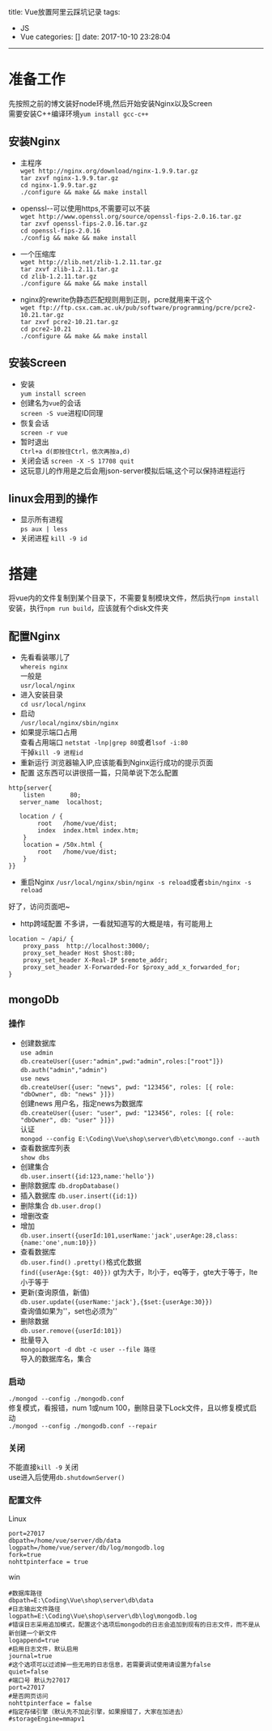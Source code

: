 title: Vue放置阿里云踩坑记录
tags:
  - JS
  - Vue
categories: []
date: 2017-10-10 23:28:04
---
# 准备工作
先按照之前的博文装好node环境,然后开始安装Nginx以及Screen  
需要安装C++编译环境`yum install gcc-c++`

<!--more-->

## 安装Nginx
* 主程序  
`wget http://nginx.org/download/nginx-1.9.9.tar.gz`  
`tar zxvf nginx-1.9.9.tar.gz`  
`cd nginx-1.9.9.tar.gz`  
`./configure && make && make install`  

* openssl--可以使用https,不需要可以不装  
`wget http://www.openssl.org/source/openssl-fips-2.0.16.tar.gz`   
`tar zxvf openssl-fips-2.0.16.tar.gz`  
`cd openssl-fips-2.0.16`  
`./config && make && make install`  

* 一个压缩库  
`wget http://zlib.net/zlib-1.2.11.tar.gz`    
`tar zxvf zlib-1.2.11.tar.gz`  
`cd zlib-1.2.11.tar.gz`  
`./configure && make && make install`  

* nginx的rewrite伪静态匹配规则用到正则，pcre就用来干这个  
`wget ftp://ftp.csx.cam.ac.uk/pub/software/programming/pcre/pcre2-10.21.tar.gz`  
`tar zxvf pcre2-10.21.tar.gz`  
`cd pcre2-10.21`  
`./configure && make && make install`  

## 安装Screen
* 安装  
`yum install screen`  
* 创建名为`vue`的会话  
`screen -S vue`进程ID同理  
* 恢复会话  
`screen -r vue`  
* 暂时退出  
`Ctrl+a d(即按住Ctrl，依次再按a,d)`  
* 关闭会话
`screen -X -S 17708 quit`
* 这玩意儿的作用是之后会用json-server模拟后端,这个可以保持进程运行

## linux会用到的操作
* 显示所有进程  
`ps aux | less`
* 关闭进程
`kill -9 id`



# 搭建
将vue内的文件复制到某个目录下，不需要复制模块文件，然后执行`npm install`安装，执行`npm run build`，应该就有个disk文件夹  
## 配置Nginx
* 先看看装哪儿了  
`whereis nginx`  
一般是  
`usr/local/nginx`  
* 进入安装目录  
`cd usr/local/nginx`    
* 启动  
`/usr/local/nginx/sbin/nginx `  
* 如果提示端口占用  
查看占用端口
`netstat -lnp|grep 80`或者`lsof -i:80`  
干掉`kill -9 进程id`
* 重新运行
浏览器输入IP,应该能看到Nginx运行成功的提示页面
* 配置
这东西可以讲很搭一篇，只简单说下怎么配置  
```
http{server{
	listen       80;
   server_name  localhost;
   
   location / {
 		root   /home/vue/dist;
		index  index.html index.htm;
	}
	location = /50x.html {
		root   /home/vue/dist;
	}
}} 
```
* 重启Nginx
`/usr/local/nginx/sbin/nginx -s reload`或者`sbin/nginx -s reload`

好了，访问页面吧~

* http跨域配置
不多讲，一看就知道写的大概是啥，有可能用上
```
location ~ /api/ {
	proxy_pass  http://localhost:3000/;
	proxy_set_header Host $host:80;
	proxy_set_header X-Real-IP $remote_addr;
	proxy_set_header X-Forwarded-For $proxy_add_x_forwarded_for;
}
```
## mongoDb
### 操作
* 创建数据库  
`use admin`    
`db.createUser({user:"admin",pwd:"admin",roles:["root"]})`    
`db.auth("admin","admin")`    
`use news`  
`db.createUser({user: "news", pwd: "123456", roles: [{ role: "dbOwner", db: "news" }]})`  
创建news 用户名，指定news为数据库  
`db.createUser({user: "user", pwd: "123456", roles: [{ role: "dbOwner", db: "user" }]})`  
认证  
`mongod --config E:\Coding\Vue\shop\server\db\etc\mongo.conf --auth`  
* 查看数据库列表  
`show dbs`
* 创建集合  
`db.user.insert({id:123,name:'hello'})`
* 删除数据库
`db.dropDatabase()`
* 插入数据库
`db.user.insert({id:1})`
* 删除集合
`db.user.drop()`
* 增删改查  
* 增加  
`db.user.insert({userId:101,userName:'jack',userAge:28,class:{name:'one',num:10}})`  
* 查看数据库  
`db.user.find()`
`.pretty()`格式化数据    
`find({userAge:{$gt: 40}})`  gt为大于，lt小于，eq等于，gte大于等于，lte小于等于  
* 更新(查询原值，新值)  
`db.user.update({userName:'jack'},{$set:{userAge:30}})`  
查询值如果为''，set也必须为''  
* 删除数据  
`db.user.remove({userId:101})`  
* 批量导入  
`mongoimport -d dbt -c user --file 路径`  
导入的数据库名，集合  

### 启动
`./mongod --config ./mongodb.conf`  
修复模式，看报错，num 1或num 100，删除目录下Lock文件，且以修复模式启动  
`./mongod --config ./mongodb.conf --repair`  

### 关闭
不能直接`kill -9` 关闭  
use进入后使用`db.shutdownServer()`

### 配置文件
Linux
```
port=27017  
dbpath=/home/vue/server/db/data
logpath=/home/vue/server/db/log/mongodb.log
fork=true
nohttpinterface = true
```
win
```
#数据库路径
dbpath=E:\Coding\Vue\shop\server\db\data
#日志输出文件路径
logpath=E:\Coding\Vue\shop\server\db\log\mongodb.log
#错误日志采用追加模式，配置这个选项后mongodb的日志会追加到现有的日志文件，而不是从新创建一个新文件
logappend=true
#启用日志文件，默认启用
journal=true
#这个选项可以过滤掉一些无用的日志信息，若需要调试使用请设置为false
quiet=false
#端口号 默认为27017
port=27017
#是否网页访问
nohttpinterface = false
#指定存储引擎（默认先不加此引擎，如果报错了，大家在加进去）
#storageEngine=mmapv1
```
